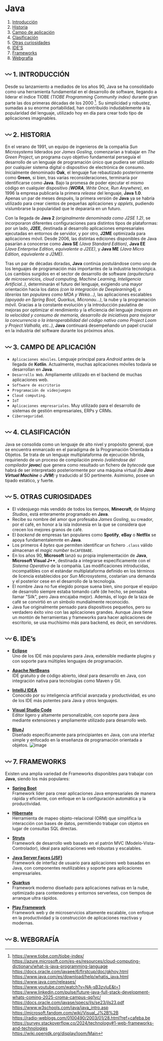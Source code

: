 # Java

1. [Introducción](#wavy_dash-1-introducci%C3%B3n)
2. [Historia](#wavy_dash-2-historia)
3. [Campo de aplicación](#wavy_dash-3-campo-de-aplicaci%C3%B3n)
4. [Clasificación](#wavy_dash-4-clasificaci%C3%B3n)
5. [Otras curiosidades](#wavy_dash-5-otras-curiosidades)
6. [IDE'S](#wavy_dash-6-ides)
7. [Frameworks](#wavy_dash-7-frameworks)
8. [Webgrafía](#wavy_dash-8-webgraf%C3%ADa)

 
## :wavy_dash: 1. INTRODUCCIÓN

Desde su lanzamiento a mediados de los años 90, Java se ha consolidado como una herramienta fundamental en el desarrollo de software, llegando a liderar el índice TIOBE _(TIOBE Programming Community index)_ durante gran parte las dos primeras décadas de los 2000 [^1]. Su simplicidad y robustez, sumadas a su enorme portabilidad, han contribuído indudablemente a la popularidad del lenguaje, utilizado hoy en día para crear todo tipo de aplicaciones imaginables.

## :wavy_dash: 2. **HISTORIA**

En el verano de 1991, un equipo de ingenieros de la compañía _Sun Microsystems_ liderados por _James Gosling_, comenzarían a trabajar en _The Green Project_, un programa cuyo objetivo fundamental perseguía el desarrollo de un lenguaje de programación único que pudiera ser utilizado por cualquier sistema digital o dispositivo de electrónica de consumo. Inicialmente denominado **Oak**, el lenguaje fue rebautizado posteriormente como **Green**, si bien, tras varias reconsideraciones, terminaría por identificarse como **Java**. Bajo la promesa de poder ejecutar el mismo código en cualquier dispositivo _(**WORA**, Write Once, Run Anywhere)_, en 1996 la empresa publicaría la primera _release_ del lenguaje, **Java 1.0**. Apenas un par de meses después, la primera versión de **Java** ya se habría utilizado para crear cientos de pequeñas aplicaciones y _applets_, pudiendo vislumbrarse la popularidad que le depararía en un futuro. 

Con la llegada de **Java 2** _(originalmente denominada como J2SE 1.2)_, se incorporaron diferentes configuraciones para distintos tipos de plataformas: por un lado, **J2EE**, destinada al desarrollo aplicaciones empresariales ejecutadas en entornos de servidor, y por otro, **J2ME** optimizada para aplicaciones móvil. Desde 2006, las distintas ediciones disponibles de Java pasarían a conocerse como **Java SE** _(Java Standard Edition)_, **Java EE** _(Java Enterprise Edition, equivalente a J2EE)_, y **Java ME** _(Java Micro Edition, equivalente a J2ME)_.

Tras un par de décadas doradas, **Java** continúa postulándose como uno de los lenguajes de programación más importantes de la industria tecnológica. Los cambios surgidos en el sector de desarrollo de software _(arquitectura de microservicios, cloud computing, Machine Learning, Inteligencia Artificial..)_, determinarán el futuro del lenguaje, exigiendo una mayor orientación hacia los datos _(con la integración de Deeplearning4j, o librerías tan populares como MOA y Weka...)_, las aplicaciones escalables _(apoyado en Spring Boot, Quarkus, Micronau...)_, la nube y la programación móvil. Gracias a la constante evolución y la introducción paulatina de mejoras por optimizar el rendimiento y la eficiencia del lenguaje _(mejoras en la velocidad y consumo de memoria, desarrollo de iniciativas para mejorar la concurrencia o la interoperabilidad del código nativo como Project Loom y Project Valhalla, etc..)_, **Java** continuará desempeñando un papel crucial en la industria del software durante los próximos años.

## :wavy_dash: 3. **CAMPO DE APLICACIÓN**
- `Aplicaciones móviles`. Lenguaje principal para _Android_ antes de la llegada de **Kotlin**. Actualmente, muchas aplicaciones móviles todavía se desarrollan en **Java**.
- `Desarrollo Web`. Ampliamente utilizado en el backend de muchas aplicaciones web.
- `Software de escritorio`
- `Programación de videojuegos`
- `Cloud computing`. 
- `IoT`
- `Aplicaciones empresariales`. Muy utilizado para el desarrollo de sistemas de gestión empresariales, ERPs y CRMs.
- `Ciberseguridad`.

## :wavy_dash: 4. **CLASIFICACIÓN**
Java se consolida como un lenguaje de alto nivel y propósito general, que se encuentra enmarcado en el paradigma de la Programación Orientada a Objetos. Se trata de un lenguaje multiplataforma de ejecución híbrida, requiriendo de un proceso de compilación previo _(valiéndose del compilador **javac**)_ que genera como resultado un fichero de _bytecode_ que habrá de ser interpretado posteriormente por una máquina virtual _(la **Java Virtual Machine** o **JVM**)_ y traducido al SO pertinente.
Asimismo, posee un tipado estático, y fuerte.


## :wavy_dash: 5. **OTRAS CURIOSIDADES**
- El videojuego más vendido de todos los tiempos, **Minecraft**, de _Mojang Studios_, está enteramente programado en **Java**.
- Recibe su nombre del amor que profesaba _James Gosling_, su creador, por el café, en honor a la isla indonesia en la que se considera que crecen los mejores granos de café.
- El _backend_ de empresas tan populares como **Spotify**, **eBay** o **Netflix** se apoya fundamentalemnte en **Java**.
- Los primeros 4 _bytes_ que permiten identificar un fichero `.class` válido almacenan el _magic number_ `0xCAFEBABE`.
- En los años 90, **Microsoft** lanzó su propia implementación de **Java**, **Microsoft Visual J++**, destinada a integrarse específicamente con el _Sistema Operativo_ de la compañía. Las modificaciones introducidas, incompatibles con el estándar multiplataforma definido en los términos de licencia establecidos por _Sun Microsystems_, costarían una demanda y el posterior cese en el desarrollo de la tecnología.
- El nombre Java no fue elegido porque suena bien, sino porque el equipo de desarrollo siempre estaba tomando café (de hecho, se pensaba llamar "Silk", pero Java encajaba mejor). Además, el logo de la taza de café se convirtió en un símbolo mundialmente reconocido.
- Java fue originalmente pensado para dispositivos pequeños, pero su verdadero éxito vino con las aplicaciones grandes. Aunque Java tiene un montón de herramientas y frameworks para hacer aplicaciones de escritorio, se usa muchísimo más para backend, es decir, en servidores.

## :wavy_dash: 6. **IDE’s**

- **[Eclipse](https://www.eclipse.org/)**  
  Uno de los IDE más populares para Java, extensible mediante plugins y con soporte para múltiples lenguajes de programación.

- **[Apache NetBeans](https://netbeans.apache.org/)**  
  IDE gratuito y de código abierto, ideal para desarrollo en Java, con integración nativa para tecnologías como Maven y Git.

- **[IntelliJ IDEA](https://www.jetbrains.com/idea/)**  
  Conocido por su inteligencia artificial avanzada y productividad, es uno de los IDE más potentes para Java y otros lenguajes.

- **[Visual Studio Code](https://code.visualstudio.com/)**  
  Editor ligero y altamente personalizable, con soporte para Java mediante extensiones y ampliamente utilizado para desarrollo web.

- **[BlueJ](https://www.bluej.org/)**  
  Diseñado específicamente para principiantes en Java, con una interfaz simple y enfocado en la enseñanza de programación orientada a objetos.
![image](https://github.com/user-attachments/assets/03ce1deb-8052-403e-8df5-4a4d3ff3404f)

## :wavy_dash: 7. **FRAMEWORKS**

Existen una amplia variedad de Frameworks disponibles para trabajar con **Java**, siendo los más populares:

- **[Spring Boot](https://spring.io/projects/spring-boot)**  
  Framework líder para crear aplicaciones Java empresariales de manera rápida y eficiente, con enfoque en la configuración automática y la productividad.

- **[Hibernate](https://hibernate.org/)**  
  Herramienta de mapeo objeto-relacional (ORM) que simplifica la interacción con bases de datos, permitiendo trabajar con objetos en lugar de consultas SQL directas.

- **[Struts](https://struts.apache.org/)**  
  Framework de desarrollo web basado en el patrón MVC (Modelo-Vista-Controlador), ideal para aplicaciones web robustas y escalables.

- **[Java Server Faces (JSF)](https://javaserverfaces.github.io/)**  
  Framework de interfaz de usuario para aplicaciones web basadas en Java, con componentes reutilizables y soporte para aplicaciones empresariales.

- **[Quarkus](https://quarkus.io/)**  
  Framework moderno diseñado para aplicaciones nativas en la nube, optimizado para contenedores y entornos serverless, con tiempos de arranque ultra rápidos.

- **[Play Framework](https://www.playframework.com/)**  
  Framework web y de microservicios altamente escalable, con enfoque en la productividad y la construcción de aplicaciones reactivas y modernas.

## :wavy_dash: 8. **WEBGRAFÍA**
[^1]: https://www.tiobe.com/tiobe-index/     
https://azure.microsoft.com/es-es/resources/cloud-computing-dictionary/what-is-java-programming-language     
https://docs.oracle.com/javaee/6/firstcup/doc/gkhoy.html
https://www.java.com/es/download/help/whatis_java.html  
https://www.java.com/releases/    
https://www.youtube.com/watch?v=NA-sB3zvluE&t=1  
https://www.linkedin.com/pulse/future-java-full-stack-development-whats-coming-2025-croma-campus-qq1vc/  
https://docs.oracle.com/javase/specs/jls/se23/jls23.pdf      
https://www.w3schools.com/java/java_intro.asp     
https://microsoft.fandom.com/wiki/Visual_J%2B%2B    
https://radio-weblogs.com/0100490/2003/01/28.html?ref=cafeba.be        
https://survey.stackoverflow.co/2024/technology#1-web-frameworks-and-technologies  
https://wiki.openjdk.org/display/loom/Main
